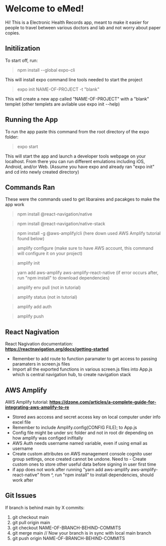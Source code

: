 # Welcome to eMed!

Hi! This is a Electronic Health Records app, meant to make it easier for people to travel between various doctors and lab and not worry about paper copies.

## Initilization

To start off, run:
>npm install --global expo-cli

This will install expo command line tools needed to start the project

>expo init NAME-OF-PROJECT -t "blank"

This will create a new app called "NAME-OF-PROJECT" with a "blank" templet (other templets are avilable use expo init --help)

## Running the App

To run the app paste this command from the root directory of the expo folder:
>expo start

This will start the app and launch a developer tools webpage on your localhost. From there you can run different emulations including iOS, Android, and/or Web. (Assume you have expo and already ran "expo init" and cd into newly created directory)

## Commands Ran

These were the commands used to get libaraires and pacakges to make the app work
> npm install @react-navigation/native

> npm install @react-navigation/native-stack

> npm install -g @aws-amplify/cli (here down used AWS Amplify tutorial found below)

> amplify configure (make sure to have AWS account, this command will configure it on your project)

> amplify init

> yarn add aws-amplify aws-amplify-react-native (if error occurs after, run "npm install" to download dependencies)

> amplify env pull (not in tutorial)

> amplify status (not in tutorial)

> amplify add auth

> amplify push

## React Nagivation

React Nagivation documentation: **https://reactnavigation.org/docs/getting-started**
- Remember to add route to function paramater to get access to passing paramaters in screen.js files
- Import all the exported functions in various screen.js files into App.js which is central navigation hub, to create navigation stack

## AWS Amplify

AWS Amplify tutorial: **https://dzone.com/articles/a-complete-guide-for-integrating-aws-amplify-to-re**

- Stored aws acccess and secret access key on local computer under info excel file
- Remember to include Amplify.config(CONFIG FILE); to App.js
- Config file might be under src folder and not in root dir depending on how amplify was configed inifitally
- AWS Auth needs username named variable, even if using email as username
- Create custom attributes on AWS management console cognito user group settings, once created cannot be undone. Need to - Create custom ones to store other useful data before signing in user first time
- if app does not work after running "yarn add aws-amplify aws-amplify-react-native" from ^, run "npm install" to install dependencies, should work after

## Git Issues

If branch is behind main by X commits:
1) git checkout main
2) git pull origin main
3) git checkout NAME-OF-BRANCH-BEHIND-COMMITS
4) git merge main // Now your branch is in sync with local main branch
5) git push origin NAME-OF-BRANCH-BEHIND-COMMITS
